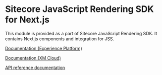 # Sitecore JavaScript Rendering SDK for Next.js

This module is provided as a part of Sitecore JavaScript Rendering SDK. It contains Next.js components and integration for JSS.


[Documentation (Experience Platform)](https://doc.sitecore.com/xp/en/developers/hd/201/sitecore-headless-development/sitecore-javascript-rendering-sdk--jss--for-next-js.html)

[Documentation (XM Cloud)](https://doc.sitecore.com/xmc/en/developers/xm-cloud/sitecore-javascript-rendering-sdk--jss--for-next-js.html)

[API reference documentation](/ref-docs/sitecore-jss-nextjs/)
